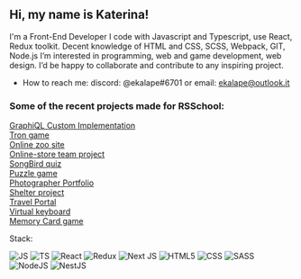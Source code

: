 ## Hi, my name is Katerina!
 I'm a Front-End Developer
 I code with Javascript and Typescript, use React, Redux toolkit.
 Decent knowledge of HTML and CSS, SCSS, Webpack, GIT, Node.js
 I’m interested in programming, web and game development, web design.
 I’d be happy to collaborate and contribute to any inspiring project.
- How to reach me: discord: @ekalape#6701 or email: ekalape@outlook.it

### Some of the recent projects made for RSSchool: 
[GraphiQL Custom Implementation](https://graphiqlrss.netlify.app/)             
[Tron game](https://rsclone-tron-game.netlify.app/)             
[Online zoo site](https://ekalape.github.io/online-zoo/online-zoo/pages/main/)            
[Online-store team project](https://ekalape-viktorelenich-online-store.netlify.app/)            
[SongBird quiz](https://ekalape.github.io/birdsQuiz/songbirds-quiz/intro-page/)            
[Puzzle game](https://ekalape.github.io/puzzle/game)            
[Photographer Portfolio](https://ekalape.github.io/photoPortfolio/)            
[Shelter project](https://ekalape.github.io/shelter/pages/main/)               
[Travel Portal](https://ekalape.github.io/Travel-Portal/)            
[Virtual keyboard](https://ekalape.github.io/VirtualKeyboard/)               
[Memory Card game](https://ekalape.github.io/memoryGame/)
            
 
Stack:

![JS](https://img.shields.io/badge/JavaScript-323330?style=for-the-badge&logo=javascript&logoColor=F7DF1E)
![TS](https://img.shields.io/badge/TypeScript-007ACC?style=for-the-badge&logo=typescript&logoColor=white)
![React](https://img.shields.io/badge/React-20232A?style=for-the-badge&logo=react&logoColor=61DAFB)
![Redux](https://img.shields.io/badge/Redux-593D88?style=for-the-badge&logo=redux&logoColor=white)
![Next JS](https://img.shields.io/badge/Next-black?style=for-the-badge&logo=next.js&logoColor=white)
![HTML5](https://img.shields.io/badge/HTML5-E34F26?style=for-the-badge&logo=html5&logoColor=white)
![CSS](https://img.shields.io/badge/CSS3-1572B6?style=for-the-badge&logo=css3&logoColor=white)
![SASS](https://img.shields.io/badge/Sass-CC6699?style=for-the-badge&logo=sass&logoColor=white)
![NodeJS](https://img.shields.io/badge/node.js-6DA55F?style=for-the-badge&logo=node.js&logoColor=white)
![NestJS](https://img.shields.io/badge/nestjs-%23E0234E.svg?style=for-the-badge&logo=nestjs&logoColor=white)


<!---
ekalape/ekalape is a ✨ special ✨ repository because its `README.md` (this file) appears on your GitHub profile.
You can click the Preview link to take a look at your changes.
--->
